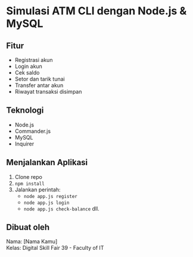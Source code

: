 # Simulasi ATM CLI dengan Node.js & MySQL

## Fitur
- Registrasi akun
- Login akun
- Cek saldo
- Setor dan tarik tunai
- Transfer antar akun
- Riwayat transaksi disimpan

## Teknologi
- Node.js
- Commander.js
- MySQL
- Inquirer

## Menjalankan Aplikasi
1. Clone repo
2. `npm install`
3. Jalankan perintah:
   - `node app.js register`
   - `node app.js login`
   - `node app.js check-balance` dll.

## Dibuat oleh
Nama: [Nama Kamu]  
Kelas: Digital Skill Fair 39 - Faculty of IT  
